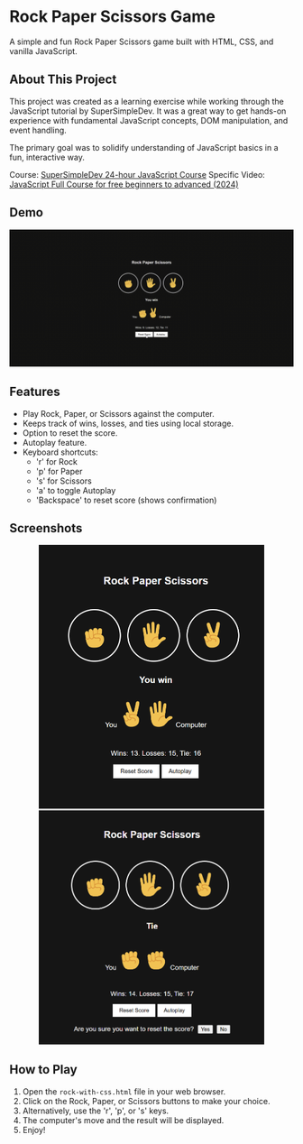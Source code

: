 # Rock Paper Scissors Game

A simple and fun Rock Paper Scissors game built with HTML, CSS, and vanilla JavaScript.

## About This Project

This project was created as a learning exercise while working through the JavaScript tutorial by SuperSimpleDev. It was a great way to get hands-on experience with fundamental JavaScript concepts, DOM manipulation, and event handling.

The primary goal was to solidify understanding of JavaScript basics in a fun, interactive way.

Course: [SuperSimpleDev 24-hour JavaScript Course](https://www.youtube.com/@SuperSimpleDev)
Specific Video: [JavaScript Full Course for free  beginners to advanced (2024)](https://youtu.be/EerdGm-ehJQ?si=QyrpuI7kZWtkTDVK)

## Demo

![Rock Paper Scissors Gameplay](./resources/rock-paper-scissors.gif)

## Features

*   Play Rock, Paper, or Scissors against the computer.
*   Keeps track of wins, losses, and ties using local storage.
*   Option to reset the score.
*   Autoplay feature.
*   Keyboard shortcuts:
    *   'r' for Rock
    *   'p' for Paper
    *   's' for Scissors
    *   'a' to toggle Autoplay
    *   'Backspace' to reset score (shows confirmation)

## Screenshots

<p align="center">
  <img src="./resources/ss-1.png" alt="Game Interface" width="400"/>
  <img src="./resources/ss-2.png" alt="Reset Score Confirmation" width="400"/>
</p>

## How to Play

1.  Open the `rock-with-css.html` file in your web browser.
2.  Click on the Rock, Paper, or Scissors buttons to make your choice.
3.  Alternatively, use the 'r', 'p', or 's' keys.
4.  The computer's move and the result will be displayed.
5.  Enjoy! 